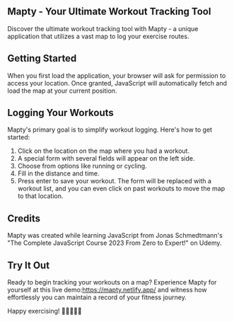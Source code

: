 ## Mapty - Your Ultimate Workout Tracking Tool

Discover the ultimate workout tracking tool with Mapty - a unique application that utilizes a vast map to log your exercise routes.

## Getting Started

When you first load the application, your browser will ask for permission to access your location. Once granted, JavaScript will automatically fetch and load the map at your current position.

## Logging Your Workouts

Mapty's primary goal is to simplify workout logging. Here's how to get started:

1. Click on the location on the map where you had a workout.
2. A special form with several fields will appear on the left side.
3. Choose from options like running or cycling.
4. Fill in the distance and time.
5. Press enter to save your workout.
   The form will be replaced with a workout list, and you can even click on past workouts to move the map to that location.

## Credits

Mapty was created while learning JavaScript from Jonas Schmedtmann's "The Complete JavaScript Course 2023 From Zero to Expert!" on Udemy.

## Try It Out

Ready to begin tracking your workouts on a map? Experience Mapty for yourself at this live demo:https://mapty.netlify.app/ and witness how effortlessly you can maintain a record of your fitness journey.

Happy exercising! 🏃‍♂️🚴‍♀️💪
